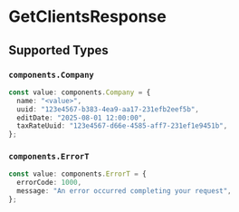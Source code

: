 # GetClientsResponse


## Supported Types

### `components.Company`

```typescript
const value: components.Company = {
  name: "<value>",
  uuid: "123e4567-b383-4ea9-aa17-231efb2eef5b",
  editDate: "2025-08-01 12:00:00",
  taxRateUuid: "123e4567-d66e-4585-aff7-231ef1e9451b",
};
```

### `components.ErrorT`

```typescript
const value: components.ErrorT = {
  errorCode: 1000,
  message: "An error occurred completing your request",
};
```

